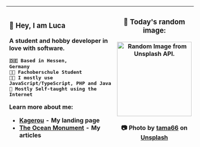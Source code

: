 <div align="center">

 | <div align="left"><h3>👋 Hey, I am Luca</h3> <p>A student and hobby developer in love with software.</p> <pre>🇩🇪 Based in Hessen, Germany<br>🧑‍🎓 Fachoberschule Student<br>👨‍💻 I mostly use JavaScript/TypeScript, PHP and Java<br>🏫 Mostly Self-taught using the Internet</pre><p>Learn more about me:</p><ul><li><a href="https://kagerou.dev/" target="_blank">Kagerou</a> - My landing page</li><li><a href="https://elderguardian.github.io/blog/" target="_blank">The Ocean Monument</a> - My articles</li></ul></div> | <div align="center"><h3>🎲 Today's random image:</h3><img height="200" src="https://images.unsplash.com/photo-1699028168560-758c7e77df24?crop=entropy&cs=tinysrgb&fit=max&fm=jpg&ixid=M3w1MjU4Njl8MHwxfHJhbmRvbXx8fHx8fHx8fDE2OTk3OTQ1MDl8&ixlib=rb-4.0.3&q=80&w=1080" alt="Random Image from Unsplash API."><br><br>📷 Photo by <a href="https://unsplash.com/@tama66?utm_source=github.com/elderguardian&amp;utm_medium=referral" target="_blank_" rel="noreferrer noopener">tama66</a> on <a href="https://unsplash.com/photos/a-large-cathedral-with-a-very-tall-ceiling-7vg_gRZQ-Eo" target="_blank" rel="noreferrer noopene">Unsplash</a></div><br> |
|---|---|

</div>
